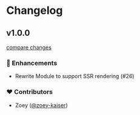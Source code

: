 # Changelog


## v1.0.0

[compare changes](https://undefined/undefined/compare/0.1.2...v1.0.0)

### 🚀 Enhancements

- Rewrite Module to support SSR rendering (#26)

### ❤️ Contributors

- Zoey ([@zoey-kaiser](http://github.com/zoey-kaiser))

